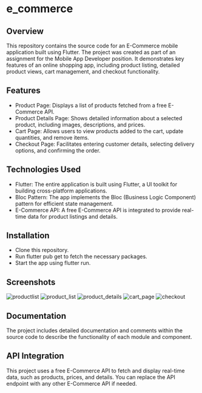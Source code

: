 # e_commerce

## Overview
This repository contains the source code for an E-Commerce mobile application built using Flutter. The project was created as part of an assignment for the Mobile App Developer position. It demonstrates key features of an online shopping app, including product listing, detailed product views, cart management, and checkout functionality.

## Features
- Product Page: Displays a list of products fetched from a free E-Commerce API.
- Product Details Page: Shows detailed information about a selected product, including images, descriptions, and prices.
- Cart Page: Allows users to view products added to the cart, update quantities, and remove items.
- Checkout Page: Facilitates entering customer details, selecting delivery options, and confirming the order.
## Technologies Used
- Flutter: The entire application is built using Flutter, a UI toolkit for building cross-platform applications.
- Bloc Pattern: The app implements the Bloc (Business Logic Component) pattern for efficient state management.
- E-Commerce API: A free E-Commerce API is integrated to provide real-time data for product listings and details.
## Installation
- Clone this repository.
- Run flutter pub get to fetch the necessary packages.
- Start the app using flutter run.

## Screenshots
![productlist](https://github.com/user-attachments/assets/d8d87a99-713c-42db-a6d1-8d425e6c2cdd)
![product_list](https://github.com/user-attachments/assets/0f682891-b9ec-49ec-864a-9b6156fd7c3b)
![product_details](https://github.com/user-attachments/assets/c51b94be-572f-4de1-93df-f21eae7bfd54)
![cart_page](https://github.com/user-attachments/assets/b1762dd8-e297-4ac8-be85-c2bcf0b90060)
![checkout](https://github.com/user-attachments/assets/fe154058-6390-4ea9-9d8b-24ad901cffaa)


## Documentation
The project includes detailed documentation and comments within the source code to describe the functionality of each module and component.

## API Integration
This project uses a free E-Commerce API to fetch and display real-time data, such as products, prices, and details. You can replace the API endpoint with any other E-Commerce API if needed.
